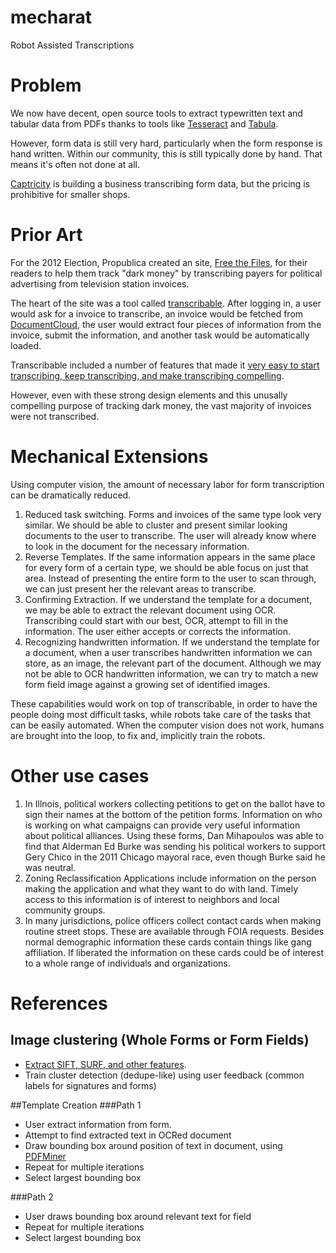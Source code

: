 mecharat
========

Robot Assisted Transcriptions

# Problem
We now have decent, open source tools to extract typewritten text and tabular data from PDFs thanks to tools like [Tesseract](https://code.google.com/p/tesseract-ocr/) and [Tabula](https://github.com/tabulapdf/tabula-extractor).

However, form data is still very hard, particularly when the form response is hand written. Within our community, this is still typically done by hand. That means it's often not done at all.

[Captricity](http://captricity.com/) is building a business transcribing form data, but the pricing is prohibitive for smaller shops. 

# Prior Art
For the 2012 Election, Propublica created an site, [Free the Files](https://projects.propublica.org/free-the-files/), for their readers to help them track "dark money" by transcribing payers for political advertising from television station invoices. 

The heart of the site was a tool called [transcribable](https://github.com/propublica/transcribable). After logging in,
 a user would ask for a invoice to transcribe, an invoice would be fetched from [DocumentCloud](http://www.documentcloud.org/home), the user would extract four pieces of information from the invoice, submit the information, and another task would be automatically loaded.
 
Transcribable included a number of features that made it [very easy to start transcribing, keep transcribing, and make transcribing compelling](http://www.propublica.org/nerds/item/casino-driven-design).

However, even with these strong design elements and this unusally compelling purpose of tracking dark money, the vast majority of invoices were not transcribed.

# Mechanical Extensions
Using computer vision, the amount of necessary labor for form transcription can be dramatically reduced.

1. Reduced task switching. Forms and invoices of the same type look very similar. We should be able to cluster and present similar looking documents to the user to transcribe. The user will already know where to look in the document for the necessary information.
2. Reverse Templates. If the same information appears in the same place for every form of a certain type, we should be able focus on just that area. Instead of presenting the entire form to the user to scan through, we can just present her the relevant areas to transcribe.
3. Confirming Extraction. If we understand the template for a document, we may be able to extract the relevant document using OCR. Transcribing could start with our best, OCR, attempt to fill in the information. The user either accepts or corrects the information.
4. Recognizing handwritten information. If we understand the template for a document, when a user transcribes handwritten information we can store, as an image, the relevant part of the document. Although we may not be able to OCR handwritten information, we can try to match a new form field image against a growing set of identified images.

These capabilities would work on top of transcribable, in order to have the people doing most difficult tasks, while robots take care of the tasks that can be easily automated. When the computer vision does not work, humans are brought into the loop, to fix and, implicitly train the robots. 

# Other use cases
1. In Illnois, political workers collecting petitions to get on the ballot have to sign their names at the bottom of the petition forms. Information on who is working on what campaigns can provide very useful information about political alliances. Using these forms, Dan Mihapoulos was able to find that Alderman Ed Burke was sending his political workers to support Gery Chico in the 2011 Chicago mayoral race, even though Burke said he was neutral.
2. Zoning Reclassification Applications include information on the person making the application and what they want to do with land. Timely access to this information is of interest to neighbors and local community groups.
3. In many jurisdictions, police officers collect contact cards when making routine street stops. These are available through FOIA requests. Besides normal demographic information these cards contain things like gang affiliation. If liberated the information on these cards could be of interest to a whole range of individuals and organizations.


# References
## Image clustering (Whole Forms or Form Fields) 
- [Extract SIFT, SURF, and other features](https://opencv-python-tutroals.readthedocs.org/en/latest/py_tutorials/py_feature2d/py_table_of_contents_feature2d/py_table_of_contents_feature2d.html#py-table-of-content-feature2d). 
- Train cluster detection (dedupe-like) using user feedback (common labels for signatures and forms)

##Template Creation
###Path 1
- User extract information from form.
- Attempt to find extracted text in OCRed document
- Draw bounding box around position of text in document, using [PDFMiner](http://www.unixuser.org/~euske/python/pdfminer/programming.html#basic)
- Repeat for multiple iterations
- Select largest bounding box

###Path 2
- User draws bounding box around relevant text for field
- Repeat for multiple iterations
- Select largest bounding box




